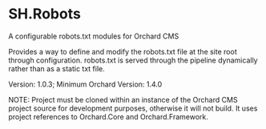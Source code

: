 SH.Robots
=========

A configurable robots.txt modules for Orchard CMS

Provides a way to define and modify the robots.txt file at the site root through configuration. robots.txt is served through the pipeline dynamically rather than as a static txt file.

Version: 1.0.3; Minimum Orchard Version: 1.4.0

NOTE: Project must be cloned within an instance of the Orchard CMS project source for development purposes, otherwise it will not build. It uses project references to Orchard.Core and Orchard.Framework.
